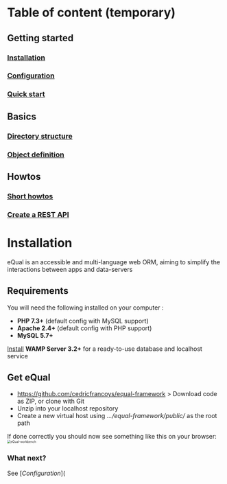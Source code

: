 # Table of content (temporary)

## Getting started

### 	[Installation](Getting-started/Installation.md)

### 	[Configuration](Getting-started/Configuration.md)

### 	[Quick start](Getting-started/Quick-Start.md)

## Basics

### 	[Directory structure](Basics/Directory-structure.md)

### 	[Object definition](Basics/Object-definition.md)

## Howtos

### 	[Short howtos](Howtos/Short-howtos.md)

### 	[Create a REST API](Howtos/REST-API.md)





# Installation

eQual is an accessible and multi-language web ORM, aiming to simplify the interactions between apps and data-servers



## Requirements

You will need the following installed on your computer :

- **PHP 7.3+** (default config with MySQL support)
- **Apache 2.4+** (default config with PHP support)
- **MySQL 5.7+**

[Install](https://www.wampserver.com/en/) **WAMP Server 3.2+** for a ready-to-use database and localhost service



## Get eQual

- https://github.com/cedricfrancoys/equal-framework > Download code as ZIP, or clone with Git
- Unzip into your localhost repository
- Create a new virtual host using *.../equal-framework/public/* as the root path

If done correctly you should now see something like this on your browser:
<img src="https://imgur.com/a/PGopNKX" alt="eQual-workbench" style="zoom: 50%;" />



### What next?

See [*Configuration*](
